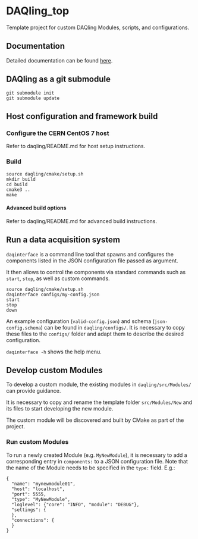# DAQling_top

Template project for custom DAQling Modules, scripts, and configurations.

## Documentation

Detailed documentation can be found [here][codimd].

[codimd]: <https://codimd.web.cern.ch/s/B1oArin-r>

## DAQling as a git submodule

    git submodule init
    git submodule update

## Host configuration and framework build

### Configure the CERN CentOS 7 host

Refer to daqling/README.md for host setup instructions.

### Build

    source daqling/cmake/setup.sh
    mkdir build
    cd build
    cmake3 ..
    make

#### Advanced build options

Refer to daqling/README.md for advanced build instructions.

## Run a data acquisition system

`daqinterface` is a command line tool that spawns and configures the components listed in the JSON configuration file passed as argument.

It then allows to control the components via standard commands such as `start`, `stop`, as well as custom commands.

    source daqling/cmake/setup.sh
    daqinterface configs/my-config.json
    start
    stop
    down

An example configuration (`valid-config.json`) and schema (`json-config.schema`) can be found in `daqling/configs/`. It is necessary to copy these files to the `configs/` folder and adapt them to describe the desired configuration.

`daqinterface -h` shows the help menu.

## Develop custom Modules

To develop a custom module, the existing modules in `daqling/src/Modules/` can provide guidance.

It is necessary to copy and rename the template folder `src/Modules/New` and its files to start developing the new module.

The custom module will be discovered and built by CMake as part of the project.

### Run custom Modules

To run a newly created Module (e.g. `MyNewModule`), it is necessary to add a corresponding entry in `components:` to a JSON configuration file. Note that the name of the Module needs to be specified in the `type:` field. E.g.:

    {
      "name": "mynewmodule01",
      "host": "localhost",
      "port": 5555,
      "type": "MyNewModule",
      "loglevel": {"core": "INFO", "module": "DEBUG"},
      "settings": {
      },
      "connections": {
      }    
    }
